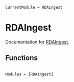 ```@meta
CurrentModule = RDAIngest
```

# RDAIngest

Documentation for [RDAIngest](https://github.com/RDAORG/RDAIngest.jl).

## Functions

```@index
```

```@autodocs
Modules = [RDAIngest]
```
